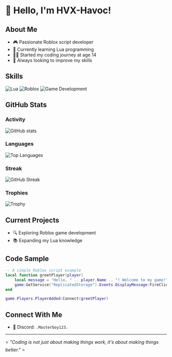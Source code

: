 # 👋 Hello, I'm HVX-Havoc!

## About Me
- 🎮 Passionate Roblox script developer
- 🌱 Currently learning Lua programming
- 👨‍💻 Started my coding journey at age 14
- 🚀 Always looking to improve my skills

## Skills
![Lua](https://img.shields.io/badge/Lua-2C2D72?style=for-the-badge&logo=lua&logoColor=white)
![Roblox](https://img.shields.io/badge/Roblox-00A2FF?style=for-the-badge&logo=roblox&logoColor=white)
![Game Development](https://img.shields.io/badge/Game_Development-E60012?style=for-the-badge&logo=unity&logoColor=white)

## GitHub Stats

### Activity
![GitHub stats](https://github-readme-stats.vercel.app/api?username=HVX-Havoc&show_icons=true&theme=radical&count_private=true)

### Languages
![Top Languages](https://github-readme-stats.vercel.app/api/top-langs/?username=HVX-Havoc&layout=compact&theme=radical)

### Streak
![GitHub Streak](https://github-readme-streak-stats.herokuapp.com/?user=HVX-Havoc&theme=radical)

### Trophies
![Trophy](https://github-profile-trophy.vercel.app/?username=HVX-Havoc&theme=radical&row=1)

## Current Projects
- 🔍 Exploring Roblox game development
- 📚 Expanding my Lua knowledge

## Code Sample
```lua
-- A simple Roblox script example
local function greetPlayer(player)
    local message = "Hello, " .. player.Name .. "! Welcome to my game!"
    game:GetService("ReplicatedStorage").Events.DisplayMessage:FireClient(player, message)
end

game.Players.PlayerAdded:Connect(greetPlayer)
```

## Connect With Me
- 💬 Discord: `.Masterboy123.`

---
⭐ *"Coding is not just about making things work, it's about making things better."* ⭐

